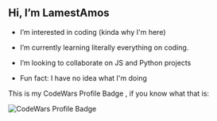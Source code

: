 ## Hi, I’m LamestAmos
- I’m interested in coding (kinda why I'm here)
- I’m currently learning literally everything on coding.
- I’m looking to collaborate on JS and Python projects

-  Fun fact: I have no idea what I'm doing

This is my CodeWars Profile Badge , if you know what that is:

<picture>
<img alt="CodeWars Profile Badge" src="https://www.codewars.com/users/LamestAmos/badges/large">
</picture>
